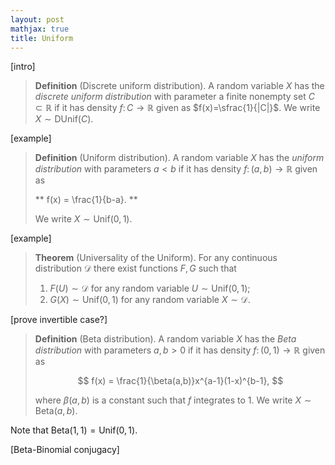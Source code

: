 ```yaml
---
layout: post
mathjax: true
title: Uniform
---
```


[intro]

> **Definition** (Discrete uniform distribution). A random variable $X$ has the *discrete uniform distribution* with parameter a finite nonempty set $C\subset\mathbb R$ if it has density $f\colon C\to\mathbb R$ given as $f(x)=\sfrac{1}{|C|}$. We write $X\sim\text{DUnif}(C)$.

[example]

> **Definition** (Uniform distribution). A random variable $X$ has the *uniform distribution* with parameters $a < b$ if it has density $f\colon(a,b)\to\mathbb R$ given as
>
> ** f(x) = \frac{1}{b-a}. **
>
> We write $X\sim\text{Unif}(0,1)$.

[example]

> **Theorem** (Universality of the Uniform). For any continuous distribution $\mathcal D$ there exist functions $F,G$ such that
>   1. $F(U)\sim\mathcal D$ for any random variable $U\sim\text{Unif}(0,1)$;
>   2. $G(X)\sim\text{Unif}(0,1)$ for any random variable $X\sim\mathcal D$.

[prove invertible case?]

> **Definition** (Beta distribution). A random variable $X$ has the *Beta distribution* with parameters $a,b>0$ if it has density $f\colon(0,1)\to\mathbb R$ given as
>
> $$ f(x) = \frac{1}{\beta(a,b)}x^{a-1}(1-x)^{b-1}, $$
>
> where $\beta(a,b)$ is a constant such that $f$ integrates to $1$. We write $X\sim\text{Beta}(a,b)$.

Note that $\text{Beta}(1,1) = \text{Unif}(0,1)$.

[Beta-Binomial conjugacy]

